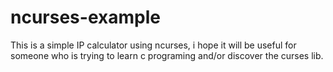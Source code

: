 # ncurses-example
This is a simple IP calculator using ncurses, i hope it will be useful for someone who is trying to learn c programing and/or discover the curses lib.


